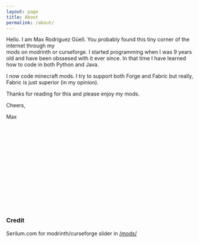 ```yaml
---
layout: page
title: About
permalink: /about/
---
```


Hello. I am Max Rodríguez Güell. You probably found this tiny corner of the internet through my  
mods on modrinth or curseforge. I started programming when I was 9 years old and have been obssesed with it ever since. In that time I have learned how to code in both Python and Java.  
  
I now code minecraft mods. I try to support both Forge and Fabric but really, Fabric is just superior (in my opinion).   

Thanks for reading for this and please enjoy my mods.  
  
Cheers,  

Max
<br>
<br>
<br>
<br>
<br>
<br>
<br>
<br>
<br>
<br>
<br>
<br>
<br>
<br>
<br>
<h3><b>Credit</b></h3>
<p>
Serilum.com for modrinth/curseforge slider in <a href="/mods/">/mods/</a>
</p>